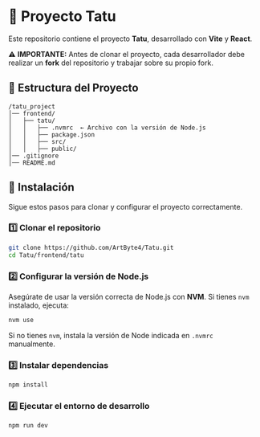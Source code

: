 # 📌 Proyecto Tatu

Este repositorio contiene el proyecto **Tatu**, desarrollado con **Vite** y **React**.

⚠ **IMPORTANTE:** Antes de clonar el proyecto, cada desarrollador debe realizar un **fork** del repositorio y trabajar sobre su propio fork.

## 📂 Estructura del Proyecto
```
/tatu_project
│── frontend/
│   ├── tatu/
│   │   ├── .nvmrc  ← Archivo con la versión de Node.js
│   │   ├── package.json
│   │   ├── src/
│   │   ├── public/
│── .gitignore
│── README.md
```

## 🚀 Instalación
Sigue estos pasos para clonar y configurar el proyecto correctamente.

### 1️⃣ Clonar el repositorio
```sh
git clone https://github.com/ArtByte4/Tatu.git
cd Tatu/frontend/tatu
```

### 2️⃣ Configurar la versión de Node.js
Asegúrate de usar la versión correcta de Node.js con **NVM**.
Si tienes `nvm` instalado, ejecuta:
```sh
nvm use
```
Si no tienes `nvm`, instala la versión de Node indicada en `.nvmrc` manualmente.

### 3️⃣ Instalar dependencias
```sh
npm install
```

### 4️⃣ Ejecutar el entorno de desarrollo
```sh
npm run dev
```

